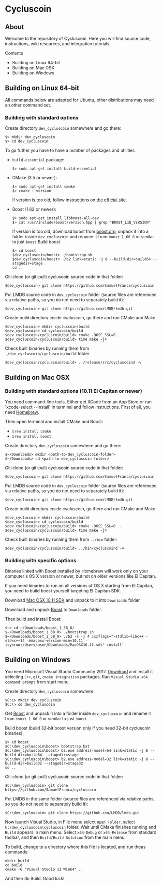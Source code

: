# Cycluscoin 

## About

Welcome to the repository of Cycluscoin. Here you will find source code, instructions, wiki resources, and integration tutorials.

Contents
* Building on Linux 64-bit
* Building on Mac OSX
* Building on Windows

## Building on Linux 64-bit

All commands below are adapted for Ubuntu, other distributions may need an other command set.

### Building with standard options

Create directory `dev_cycluscoin` somewhere and go there:
```
$> mkdir dev_cycluscoin
$> cd dev_cycluscoin
```

To go futher you have to have a number of packages and utilities.

* `build-essential` package:
    ```
    $> sudo apt-get install build-essential
    ```

* CMake (3.5 or newer):
    ```
    $> sudo apt-get install cmake
    $> cmake --version
    ```
    If version is too old, follow instructions on [the official site](https://cmake.org/download/).

* Boost (1.62 or newer):
    ```
    $> sudo apt-get install libboost-all-dev
    $> cat /usr/include/boost/version.hpp | grep "BOOST_LIB_VERSION"
    ```
    If version is too old, download boost from [boost.org](https://boost.org), unpack it into a folder inside `dev_cycluscoin` and rename it from `boost_1_66_0` or similar to just `boost`
    Build boost
    ```
    $> cd boost
    $dev_cycluscoin/boost> ./bootstrap.sh
    $dev_cycluscoin/boost> ./b2 link=static -j 8 --build-dir=build64 --stagedir=stage
    cd ..
    ```

Git-clone (or git-pull) cycluscoin source code in that folder:
```
$dev_cycluscoin> git clone https://github.com/SamuelFranca/cycluscoin
```

Put LMDB source code in `dev_cycluscoin` folder (source files are referenced via relative paths, so you do not need to separately build it):
```
$dev_cycluscoin> git clone https://github.com/LMDB/lmdb.git
```

Create build directory inside cycluscoin, go there and run CMake and Make:
```
$dev_cycluscoin> mkdir cycluscoin/build
$dev_cycluscoin> cd cycluscoin/build
$dev_cycluscoin/cycluscoin/build> cmake -DUSE_SSL=0 ..
$dev_cycluscoin/cycluscoin/build> time make -j4
```

Check built binaries by running them from `./dev_cycluscoin/cycluscoin/build` folder
```
$dev_cycluscoin/cycluscoin/build> ../release/src/cycluscoind -v
```

## Building on Mac OSX

### Building with standard options (10.11 El Capitan or newer)

You need command-line tools. Either get XCode from an App Store or run 'xcode-select --install' in terminal and follow instructions. First of all, you need [Homebrew](https://brew.sh).

Then open terminal and install CMake and Boost:

* `brew install cmake`
* `brew install boost`

Create directory `dev_cycluscoin` somewhere and go there:
```
$~/Downloads> mkdir <path-to-dev_cycluscoin-folder>
$~/Downloads> cd <path-to-dev_cycluscoin-folder>
```

Git-clone (or git-pull) cycluscoin source code in that folder:
```
$dev_cycluscoin> git clone https://github.com/SamuelFranca/cycluscoin
```

Put LMDB source code in `dev_cycluscoin` folder (source files are referenced via relative paths, so you do not need to separately build it):
```
$dev_cycluscoin> git clone https://github.com/LMDB/lmdb.git
```

Create build directory inside cycluscoin, go there and run CMake and Make:
```
$dev_cycluscoin> mkdir cycluscoin/build
$dev_cycluscoin> cd cycluscoin/build
$dev_cycluscoin/cycluscoin/build> cmake -DUSE_SSL=0 ..
$dev_cycluscoin/cycluscoin/build> time make -j4
```

Check built binaries by running them from `../bin` folder:
```
$dev_cycluscoin/cycluscoin/build> ../bin/cycluscoind -v
```

### Building with specific options

Binaries linked with Boost installed by Homebrew will work only on your computer's OS X version or newer, but not on older versions like El Capitan.

If you need binaries to run on all versions of OS X starting from El Capitan, you need to build boost yourself targeting El Capitan SDK.

Download [Mac OSX 10.11 SDK](https://github.com/phracker/MacOSX-SDKs/releases) and unpack to it into `Downloads` folder

Download and unpack [Boost](https://boost.org) to `Downloads` folder.

Then build and install Boost:
```
$~> cd ~/Downloads/boost_1_58_0/
$~/Downloads/boost_1_58_0> ./bootstrap.sh
$~/Downloads/boost_1_58_0> ./b2 -a -j 4 cxxflags="-stdlib=libc++ -std=c++14 -mmacosx-version-min=10.11 -isysroot/Users/user/Downloads/MacOSX10.11.sdk" install`
```

## Building on Windows

You need Microsoft Visual Studio Community 2017. [Download](https://www.visualstudio.com/vs/) and install it selecting `C++`, `git`, `cmake integration` packages.
Run `Visual Studio x64 command prompt` from start menu.

Create directory `dev_cycluscoin` somewhere:
```
$C:\> mkdir dev_cycluscoin
$C:\> cd dev_cycluscoin
```

Get [Boost](https://boost.org) and unpack it into a folder inside `dev_cycluscoin` and rename it from `boost_1_66_0` or similar to just `boost`.

Build boost (build 32-bit boost version only if you need 32-bit cycluscoin binaries).
```
$> cd boost
$C:\dev_cycluscoin\boost> bootstrap.bat
$C:\dev_cycluscoin\boost> b2.exe address-model=64 link=static -j 8 --build-dir=build64 --stagedir=stage
$C:\dev_cycluscoin\boost> b2.exe address-model=32 link=static -j 8 --build-dir=build32 --stagedir=stage32
cd ..
```

Git-clone (or git-pull) cycluscoin source code in that folder:
```
$C:\dev_cycluscoin> git clone https://github.com/SamuelFranca/cycluscoin
```

Put LMDB in the same folder (source files are referenced via relative paths, so you do not need to separately build it):
```
$C:\dev_cycluscoin> git clone https://github.com/LMDB/lmdb.git
```

Now launch Visual Studio, in File menu select `Open Folder`, select `C:\dev_cycluscoin\cycluscoin` folder.
Wait until CMake finishes running and `Build` appears in main menu.
Select `x64-Debug` or `x64-Release` from standard toolbar, and then `Build/Build Solution` from the main menu.

To build, change to a directory where this file is located, and run theas commands: 
```
mkdir build
cd build
cmake -G "Visual Studio 12 Win64" ..
```

And then do Build.
Good luck!